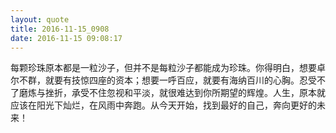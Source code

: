 ```yaml
---
layout: quote
title: 2016-11-15_0908
date: 2016-11-15 09:08:17
---
```


每颗珍珠原本都是一粒沙子，但并不是每粒沙子都能成为珍珠。你得明白，想要卓尔不群，就要有技惊四座的资本；想要一呼百应，就要有海纳百川的心胸。忍受不了磨炼与挫折，承受不住忽视和平淡，就很难达到你所期望的辉煌。人生，原本就应该在阳光下灿烂，在风雨中奔跑。从今天开始，找到最好的自己，奔向更好的未来！
